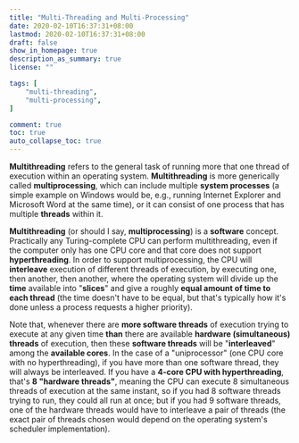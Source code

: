 ```yaml
---
title: "Multi-Threading and Multi-Processing"
date: 2020-02-10T16:37:31+08:00
lastmod: 2020-02-10T16:37:31+08:00
draft: false
show_in_homepage: true
description_as_summary: true
license: ""

tags: [
    "multi-threading",
    "multi-processing",
]

comment: true
toc: true
auto_collapse_toc: true
---
```


**Multithreading** refers to the general task of running more that one thread of
execution within an operating system. **Multithreading** is more generically
called **multiprocessing**, which can include multiple **system processes** (a
simple example on Windows would be, e.g., running Internet Explorer and 
Microsoft Word at the same time), or it can consist of one process that has 
multiple **threads** within it.

**Multithreading** (or should I say, **multiprocessing**) is a **software** concept.
Practically any Turing-complete CPU can perform multithreading, even if the
computer only has one CPU core and that core does not support **hyperthreading**.
In order to support multiprocessing, the CPU will **interleave** execution of 
different threads of execution, by executing one, then another, then another, where
the operating system will divide up the **time** available into "**slices**" and 
give a roughly **equal amount of time to each thread** (the time doesn't have to be 
equal, but that's typically how it's done unless a process requests a higher 
priority).

Note that, whenever there are **more software threads** of execution trying to 
execute at any given time **than** there are available **hardware (simultaneous) 
threads** of execution, then these **software threads** will be "**interleaved**" 
among the **available cores**. In the case of a "uniprocessor" (one CPU core with 
no hyperthreading), if you have more than one software thread, they will always be 
interleaved. If you have a **4-core CPU with hyperthreading**, that's **8 "hardware
threads"**, meaning the CPU can execute 8 simultaneous threads of execution at the 
same instant, so if you had 8 software threads trying to run, they could all run at 
once; but if you had 9 software threads, one of the hardware threads would have to 
interleave a pair of threads (the exact pair of threads chosen would depend on the 
operating system's scheduler implementation).